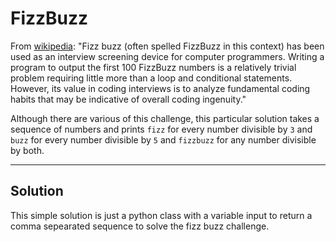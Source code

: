 # FizzBuzz

From [wikipedia](https://en.wikipedia.org/wiki/Fizz_buzz): "Fizz buzz (often spelled FizzBuzz in this context) has been used as an interview screening device for computer programmers. Writing a program to output the first 100 FizzBuzz numbers is a relatively trivial problem requiring little more than a loop and conditional statements. However, its value in coding interviews is to analyze fundamental coding habits that may be indicative of overall coding ingenuity."

Although there are various of this challenge, this particular solution takes a sequence of numbers and prints `fizz` for every number divisible by `3` and `buzz` for every number divisible by `5` and `fizzbuzz` for any number divisible by both. 

---

## Solution 
This simple solution is just a python class with a variable input to return a comma sepearated sequence to solve the fizz buzz challenge.